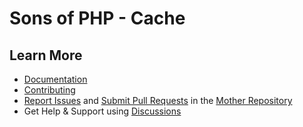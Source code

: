 Sons of PHP - Cache
===================

## Learn More

* [Documentation][docs]
* [Contributing][contributing]
* [Report Issues][issues] and [Submit Pull Requests][pull-requests] in the [Mother Repository][mother-repo]
* Get Help & Support using [Discussions][discussions]

[discussions]: https://github.com/orgs/SonsOfPHP/discussions
[mother-repo]: https://github.com/SonsOfPHP/sonsofphp
[contributing]: https://docs.sonsofphp.com/contributing/
[docs]: https://docs.sonsofphp.com/components/http-factory/
[issues]: https://github.com/SonsOfPHP/sonsofphp/issues?q=is%3Aopen+is%3Aissue+label%3ACache
[pull-requests]: https://github.com/SonsOfPHP/sonsofphp/pulls?q=is%3Aopen+is%3Apr+label%3ACache
